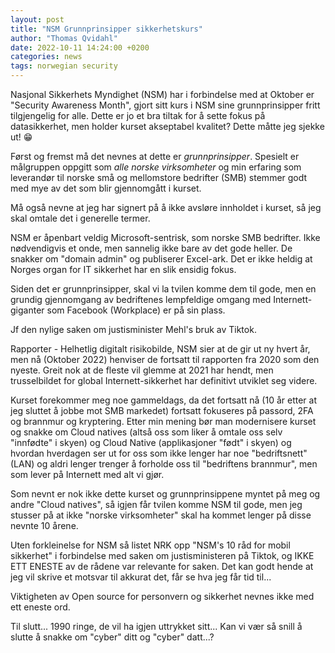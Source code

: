 ```yaml
---
layout: post
title: "NSM Grunnprinsipper sikkerhetskurs"
author: "Thomas Qvidahl"
date: 2022-10-11 14:24:00 +0200
categories: news
tags: norwegian security
---
```


Nasjonal Sikkerhets Myndighet (NSM) har i forbindelse med at Oktober er "Security Awareness Month", gjort sitt kurs i NSM sine grunnprinsipper fritt tilgjengelig for alle. Dette er jo et bra tiltak for å sette fokus på datasikkerhet, men holder kurset akseptabel kvalitet? Dette måtte jeg sjekke ut! 😁

Først og fremst må det nevnes at dette er _grunnprinsipper_. Spesielt er målgruppen oppgitt som _alle norske virksomheter_ og min erfaring som leverandør til norske små og mellomstore bedrifter (SMB) stemmer godt med mye av det som blir gjennomgått i kurset.

Må også nevne at jeg har signert på å ikke avsløre innholdet i kurset, så jeg skal omtale det i generelle termer.

NSM er åpenbart veldig Microsoft-sentrisk, som norske SMB bedrifter. Ikke nødvendigvis et onde, men sannelig ikke bare av det gode heller. De snakker om "domain admin" og publiserer Excel-ark. Det er ikke heldig at Norges organ for IT sikkerhet har en slik ensidig fokus.

Siden det er grunnprinsipper, skal vi la tvilen komme dem til gode, men en grundig gjennomgang av bedriftenes lempfeldige omgang med Internett-giganter som Facebook (Workplace) er på sin plass.

Jf den nylige saken om justisminister Mehl's bruk av Tiktok.

Rapporter - Helhetlig digitalt risikobilde, NSM sier at de gir ut ny hvert år, men nå (Oktober 2022) henviser de fortsatt til rapporten fra 2020 som den nyeste. Greit nok at de fleste vil glemme at 2021 har hendt, men trusselbildet for global Internett-sikkerhet har definitivt utviklet seg videre.

Kurset forekommer meg noe gammeldags, da det fortsatt nå (10 år etter at jeg sluttet å jobbe mot SMB markedet) fortsatt fokuseres på passord, 2FA og brannmur og kryptering. Etter min mening bør man modernisere kurset og snakke om Cloud natives (altså oss som liker å omtale oss selv "innfødte" i skyen) og Cloud Native (applikasjoner "født" i skyen) og hvordan hverdagen ser ut for oss som ikke lenger har noe "bedriftsnett" (LAN) og aldri lenger trenger å forholde oss til "bedriftens brannmur", men som lever på Internett med alt vi gjør.

Som nevnt er nok ikke dette kurset og grunnprinsippene myntet på meg og andre "Cloud natives", så igjen får tvilen komme NSM til gode, men jeg stusser på at ikke "norske virksomheter" skal ha kommet lenger på disse nevnte 10 årene.

Uten forkleinelse for NSM så listet NRK opp "NSM's 10 råd for mobil sikkerhet" i forbindelse med saken om justisministeren på Tiktok, og IKKE ETT ENESTE av de rådene var relevante for saken. Det kan godt hende at jeg vil skrive et motsvar til akkurat det, får se hva jeg får tid til...

Viktigheten av Open source for personvern og sikkerhet nevnes ikke med ett eneste ord.

Til slutt... 1990 ringe, de vil ha igjen uttrykket sitt... Kan vi vær så snill å slutte å snakke om "cyber" ditt og "cyber" datt...?
